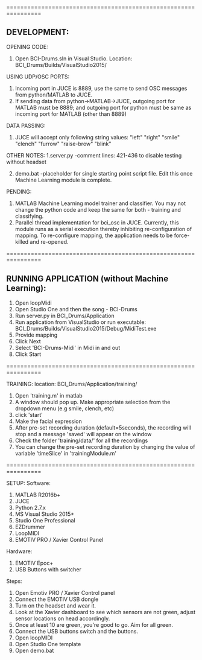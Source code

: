 
================================================================

DEVELOPMENT:
------------

OPENING CODE:
1. Open BCI-Drums.sln in Visual Studio.
Location: BCI_Drums/Builds/VisualStudio2015/

USING UDP/OSC PORTS:
1. Incoming port in JUCE is 8889, use the same to send OSC messages from python/MATLAB to JUCE.
2. If sending data from python->MATLAB->JUCE, outgoing port for MATLAB must be 8889; and outgoing port for python must be same as incoming port for MATLAB (other than 8889)

DATA PASSING:
1. JUCE will accept only following string values:
"left"
"right"
"smile"
"clench"
"furrow"
"raise-brow"
"blink"

OTHER NOTES:
1.server.py
    -comment lines: 421-436 to disable testing without headset
    
2. demo.bat
    -placeholder for single starting point script file. Edit this once Machine Learning module is complete.

PENDING:
1. MATLAB Machine Learning model trainer and classifier. You may not change the python code and keep the same for both - training and classifying.
2. Parallel thread implementation for bci_osc in JUCE. Currently, this module runs as a serial execution thereby inhibiting re-configuration of mapping. To re-configure mapping, the application needs to be force-killed and re-opened.

================================================================

RUNNING APPLICATION (without Machine Learning):
------------
1. Open loopMidi
2. Open Studio One and then the song - BCI-Drums
3. Run server.py in BCI_Drums/Application
4. Run application from VisualStudio or run executable:
BCI_Drums/Builds/VisualStudio2015/Debug/MidiTest.exe
5. Provide mapping
6. Click Next
7. Select 'BCI-Drums-Midi' in Midi in and out
8. Click Start

================================================================

TRAINING:
location: BCI_Drums/Application/training/

1. Open 'training.m' in matlab
2. A window should pop up. Make appropriate selection from the dropdown menu (e.g smile, clench, etc)
3. click 'start'
4. Make the facial expression
5. After pre-set recording duration (default=5seconds), the recording will stop and a message 'saved' will appear on the window
6. Check the folder 'training/data/' for all the recordings
7. You can change the pre-set recording duration by changing the value of variable 'timeSlice' in 'trainingModule.m'

================================================================

SETUP:
Software:
1. MATLAB R2016b+
2. JUCE
3. Python 2.7.x
4. MS Visual Studio 2015+
5. Studio One Professional
6. EZDrummer
7. LoopMIDI
8. EMOTIV PRO / Xavier Control Panel 

Hardware:
1. EMOTIV Epoc+
2. USB Buttons with switcher

Steps:
1. Open Emotiv PRO / Xavier Control panel
2. Connect the EMOTIV USB dongle
3. Turn on the headset and wear it.
4. Look at the Xavier dashboard to see which sensors are not green, adjust sensor locations on head accordingly.
5. Once at least 10 are green, you're good to go. Aim for all green.
6. Connect the USB buttons switch and the buttons.
7. Open loopMIDI
8. Open Studio One template
9. Open demo.bat

